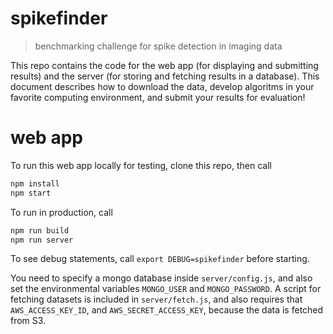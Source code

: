 # spikefinder

> benchmarking challenge for spike detection in imaging data

This repo contains the code for the web app (for displaying and submitting results) and the server (for storing and fetching results in a database). This document describes how to download the data, develop algoritms in your favorite computing environment, and submit your results for evaluation!

# web app

To run this web app locally for testing, clone this repo, then call

```js
npm install
npm start
```

To run in production, call

```js
npm run build
npm run server
```

To see debug statements, call `export DEBUG=spikefinder` before starting.

You need to specify a mongo database inside `server/config.js`, and also set the environmental variables `MONGO_USER` and `MONGO_PASSWORD`. A script for fetching datasets is included in `server/fetch.js`, and also requires that `AWS_ACCESS_KEY_ID`, and `AWS_SECRET_ACCESS_KEY`, because the data is fetched from S3.
